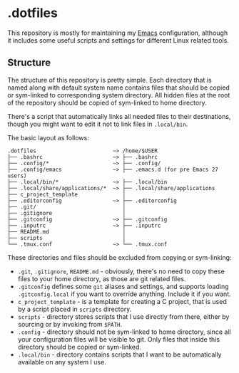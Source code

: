 # .dotfiles
This repository is mostly for maintaining my [Emacs][1] configuration, although it includes some useful scripts and settings for different Linux related tools.

## Structure
The structure of this repository is pretty simple.
Each directory that is named along with default system name contains files that should be copied or sym-linked to corresponding system directory.
All hidden files at the root of the repository should be copied of sym-linked to home directory.

There's a script that automatically links all needed files to their destinations, though you might want to edit it not to link files in `.local/bin`.

The basic layout as follows:

```
.dotfiles                        ~> /home/$USER
├── .bashrc                      ~> ├── .bashrc
├── .config/*                    ~> ├── .config/
├── .config/emacs                ~> ├── .emacs.d (for pre Emacs 27 users)
├── .local/bin/*                 ~> ├── .local/bin
├── .local/share/applications/*  ~> ├── .local/share/applications
├── c_project_template              │
├── .editorconfig                ~> ├── .editorconfig
├── .git/                           │
├── .gitignore                      │
├── .gitconfig                   ~> ├── .gitconfig
├── .inputrc                     ~> ├── .inputrc
├── README.md                       │
├── scripts                         │
└── .tmux.conf                   ~> └── .tmux.conf
```

These directories and files should be excluded from copying or sym-linking:

- `.git`, `.gitignore`, `README.md` - obviously, there's no need to copy these files to your home directory, as those are git related files.
- `.gitconfig` defines some `git` aliases and settings, and supports loading `.gitconfig.local` if you want to override anything.
  Include it if you want.
- `c_project_template` - is a template for creating a C project, that is used by a script placed in `scripts` directory.
- `scripts` - directory stores scripts that I use directly from there, either by sourcing or by invoking from `$PATH`.
- `.config` - directory should not be sym-linked to home directory, since all your configuration files will be visible to git.
  Only files that inside this directory should be copied or sym-linked.
- `.local/bin` - directory contains scripts that I want to be automatically available on any system I use.

[1]: .config/emacs
[2]: .config/kak
[3]: https://gitlab.com/andreyorst/dotfiles/tree/58b56c0b7b2ff255b6cebf3ef1300bb632444155/.config/nvim

<!--  LocalWords:  sym dotfiles Kakoune NeoVim
 -->
